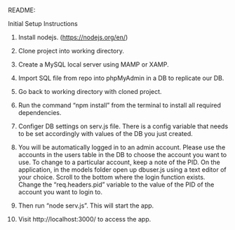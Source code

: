 README:

Initial Setup Instructions

1.	Install nodejs. (https://nodejs.org/en/)

2.	Clone project into working directory.

3.	Create a MySQL local server using MAMP or XAMP.

4.	Import SQL file from repo into phpMyAdmin in a DB to replicate our DB.

5.	Go back to working directory with cloned project.

6.	Run the command “npm install” from the terminal to install all required dependencies.

7.	Configer DB settings on serv.js file. There is a config variable that needs to be set accordingly with values of the DB you just created. 

8.	You will be automatically logged in to an admin account. Please use the accounts in the users table in the DB to choose the account you want to use. To change to a particular account, keep a note of the PID. On the application, in the models folder open up dbuser.js using a text editor of your choice. Scroll to the bottom where the login function exists. Change the “req.headers.pid” variable to the value of the PID of the account you want to login to.

9.	Then run “node serv.js”. This will start the app. 

10.	Visit http://localhost:3000/ to access the app.
